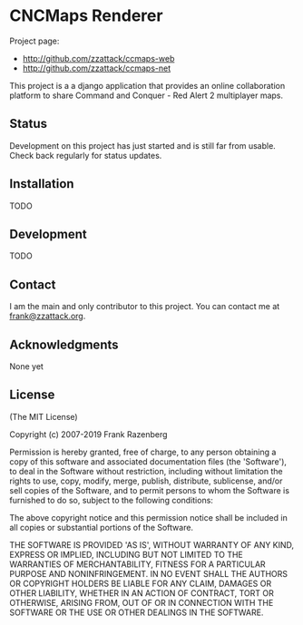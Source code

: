 CNCMaps Renderer
================
Project page:

* http://github.com/zzattack/ccmaps-web
* http://github.com/zzattack/ccmaps-net

This project is a  a django application that provides an online collaboration platform to share Command and Conquer - Red Alert 2 multiplayer maps.

Status
------
Development on this project has just started and is still far from usable. Check back regularly for status updates.

Installation
------------
TODO

Development
-----------
TODO

Contact
-------
I am the main and only contributor to this project. You can contact me at frank@zzattack.org.

Acknowledgments
---------------
None yet

License
-------
(The MIT License)

Copyright (c) 2007-2019 Frank Razenberg

Permission is hereby granted, free of charge, to any person obtaining a copy of
this software and associated documentation files (the 'Software'), to deal in
the Software without restriction, including without limitation the rights to use,
copy, modify, merge, publish, distribute, sublicense, and/or sell copies of the
Software, and to permit persons to whom the Software is furnished to do so,
subject to the following conditions:

The above copyright notice and this permission notice shall be included in all
copies or substantial portions of the Software.

THE SOFTWARE IS PROVIDED 'AS IS', WITHOUT WARRANTY OF ANY KIND, EXPRESS OR
IMPLIED, INCLUDING BUT NOT LIMITED TO THE WARRANTIES OF MERCHANTABILITY, FITNESS
FOR A PARTICULAR PURPOSE AND NONINFRINGEMENT. IN NO EVENT SHALL THE AUTHORS OR
COPYRIGHT HOLDERS BE LIABLE FOR ANY CLAIM, DAMAGES OR OTHER LIABILITY, WHETHER
IN AN ACTION OF CONTRACT, TORT OR OTHERWISE, ARISING FROM, OUT OF OR IN
CONNECTION WITH THE SOFTWARE OR THE USE OR OTHER DEALINGS IN THE SOFTWARE.
